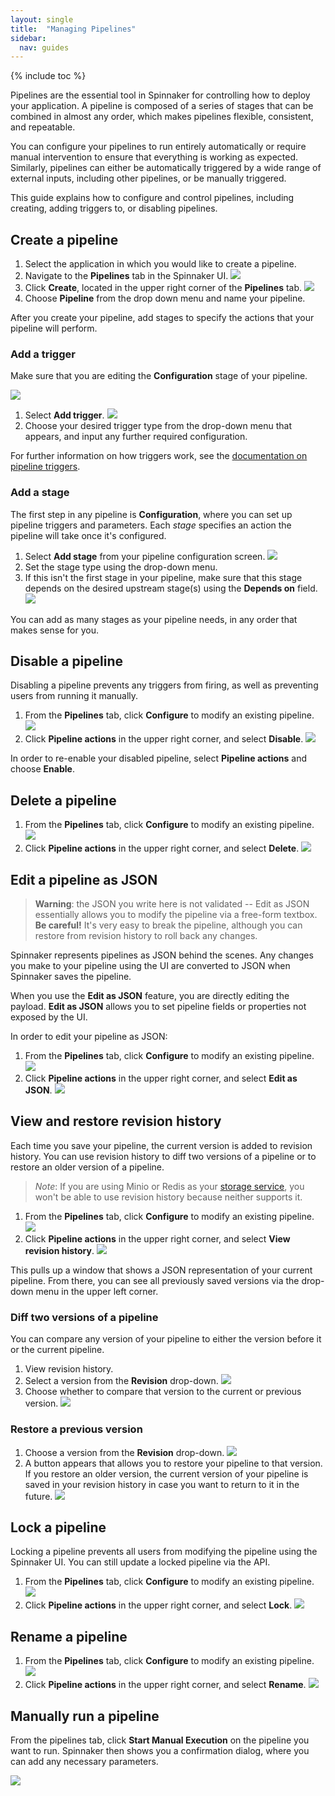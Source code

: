 ```yaml
---
layout: single
title:  "Managing Pipelines"
sidebar:
  nav: guides
---
```


{% include toc %}

Pipelines are the essential tool in Spinnaker for controlling how to deploy your
application. A pipeline is composed of a series of stages that can be combined
in almost any order, which makes pipelines flexible, consistent, and repeatable.

You can configure your pipelines to run entirely automatically or require manual
intervention to ensure that everything is working as expected. Similarly,
pipelines can either be automatically triggered by a wide range of external
inputs, including other pipelines, or be manually triggered.

This guide explains how to configure and control pipelines, including creating,
adding triggers to, or disabling pipelines.

## Create a pipeline
1. Select the application in which you would like to create a pipeline.
2. Navigate to the **Pipelines** tab in the Spinnaker UI.
  ![](images/pipelines-tab.png)
3. Click **Create**, located in the upper right corner of the **Pipelines** tab.
  ![](images/create.png)
4. Choose **Pipeline** from the drop down menu and name your pipeline.

After you create your pipeline, add stages to specify the actions that your
pipeline will perform.

### Add a trigger

Make sure that you are editing the **Configuration** stage of your pipeline.

![](images/configuration-stage.png)

1. Select **Add trigger**.
  ![](images/add-trigger.png)
2. Choose your desired trigger type from the drop-down menu that appears, and
input any further required configuration.

For further information on how triggers work, see the [documentation on pipeline
triggers](/guides/user/pipeline/triggers/).

### Add a stage
The first step in any pipeline is **Configuration**, where you can set up
pipeline triggers and parameters. Each *stage* specifies an action the pipeline
will take once it's configured.

1. Select **Add stage** from your pipeline configuration screen.
  ![](images/add-stage.png)
2. Set the stage type using the drop-down menu.
3. If this isn't the first stage in your pipeline, make sure that this stage
depends on the desired upstream stage(s) using the **Depends on** field.
  ![](images/stage-depends-on.png)

You can add as many stages as your pipeline needs, in any order that makes sense
for you.

## Disable a pipeline

Disabling a pipeline prevents any triggers from firing, as well as preventing
users from running it manually.

1. From the **Pipelines** tab, click **Configure** to modify an existing
pipeline.
  ![](images/select-configure.png)
2. Click **Pipeline actions** in the upper right corner, and select **Disable**.
  ![](images/pipeline-actions.png)

In order to re-enable your disabled pipeline, select **Pipeline actions** and
choose **Enable**.

## Delete a pipeline

1. From the **Pipelines** tab, click **Configure** to modify an existing
pipeline.
  ![](images/select-configure.png)
2. Click **Pipeline actions** in the upper right corner, and select **Delete**.
  ![](images/pipeline-actions.png)

## Edit a pipeline as JSON

> **Warning**: the JSON you write here is not validated -- Edit as JSON
essentially allows you to modify the pipeline via a free-form textbox. **Be
careful!** It's very easy to break the pipeline, although you can restore from
revision history to roll back any changes.

Spinnaker represents pipelines as JSON behind the scenes. Any changes you make
to your pipeline using the UI are converted to JSON when Spinnaker saves the
pipeline.

When you use the **Edit as JSON** feature, you are directly editing the payload.
**Edit as JSON** allows you to set pipeline fields or properties not exposed by
the UI.

In order to edit your pipeline as JSON:

1. From the **Pipelines** tab, click **Configure** to modify an existing
pipeline.
  ![](images/select-configure.png)
2. Click **Pipeline actions** in the upper right corner, and select
**Edit as JSON**.
  ![](images/pipeline-actions.png)

## View and restore revision history

Each time you save your pipeline, the current version is added to revision
history. You can use revision history to diff two versions of a pipeline or to
restore an older version of a pipeline.

> *Note*: If you are using Minio or Redis as your
[storage service](/setup/install/storage/), you won't be able to use revision
history because neither supports it.

1. From the **Pipelines** tab, click **Configure** to modify an existing
pipeline.
  ![](images/select-configure.png)
2. Click **Pipeline actions** in the upper right corner, and select
**View revision history**.
  ![](images/pipeline-actions.png)

This pulls up a window that shows a JSON representation of your current
pipeline. From there, you can see all previously saved versions via the
drop-down menu in the upper left corner.

### Diff two versions of a pipeline

You can compare any version of your pipeline to either the version before it or
the current pipeline.

1. View revision history.
2. Select a version from the **Revision** drop-down.
![](images/revision-history.png)
3. Choose whether to compare that version to the current or previous version.
![](images/compare-version.png)

### Restore a previous version

1. Choose a version from the **Revision** drop-down.
  ![](images/revision-history.png)
2. A button appears that allows you to restore your pipeline to that version. If
you restore an older version, the current version of your pipeline is saved in
your revision history in case you want to return to it in the future.
  ![](images/restore-revision.png)

## Lock a pipeline

Locking a pipeline prevents all users from modifying the pipeline using the
Spinnaker UI. You can still update a locked pipeline via the API.

1. From the **Pipelines** tab, click **Configure** to modify an existing
pipeline.
  ![](images/select-configure.png)
2. Click **Pipeline actions** in the upper right corner, and select
**Lock**.
  ![](images/pipeline-actions.png)

## Rename a pipeline
1. From the **Pipelines** tab, click **Configure** to modify an existing
pipeline.
  ![](images/select-configure.png)
2. Click **Pipeline actions** in the upper right corner, and select
**Rename**.
  ![](images/pipeline-actions.png)

## Manually run a pipeline

From the pipelines tab, click **Start Manual Execution** on the pipeline you
want to run. Spinnaker then shows you a confirmation dialog, where you can add
any necessary parameters.

![](images/manual-execution.png)
